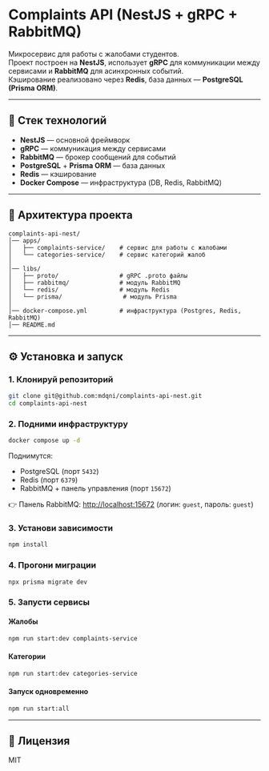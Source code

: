 # Complaints API (NestJS + gRPC + RabbitMQ)

Микросервис для работы с жалобами студентов.  
Проект построен на **NestJS**, использует **gRPC** для коммуникации между сервисами и **RabbitMQ** для асинхронных событий.  
Кэширование реализовано через **Redis**, база данных — **PostgreSQL (Prisma ORM)**.  

---

## 🚀 Стек технологий
- **NestJS** — основной фреймворк  
- **gRPC** — коммуникация между сервисами  
- **RabbitMQ** — брокер сообщений для событий  
- **PostgreSQL** + **Prisma ORM** — база данных  
- **Redis** — кэширование  
- **Docker Compose** — инфраструктура (DB, Redis, RabbitMQ)  

---

## 📂 Архитектура проекта
```
complaints-api-nest/
│── apps/
│   ├── complaints-service/    # сервис для работы с жалобами
│   └── categories-service/    # сервис категорий жалоб
│
│── libs/
│   ├── proto/                 # gRPC .proto файлы
│   ├── rabbitmq/              # модуль RabbitMQ
│   └── redis/                 # модуль Redis
│   └── prisma/                 # модуль Prisma
│
│── docker-compose.yml         # инфраструктура (Postgres, Redis, RabbitMQ)
│── README.md
```

---

## ⚙️ Установка и запуск

### 1. Клонируй репозиторий
```bash
git clone git@github.com:mdqni/complaints-api-nest.git
cd complaints-api-nest
```

### 2. Подними инфраструктуру
```bash
docker compose up -d
```
Поднимутся:
- PostgreSQL (порт `5432`)  
- Redis (порт `6379`)  
- RabbitMQ + панель управления (порт `15672`)  

👉 Панель RabbitMQ: [http://localhost:15672](http://localhost:15672) (логин: `guest`, пароль: `guest`)

### 3. Установи зависимости
```bash
npm install
```

### 4. Прогони миграции
```bash
npx prisma migrate dev
```

### 5. Запусти сервисы
#### Жалобы
```bash
npm run start:dev complaints-service
```
#### Категории
```bash
npm run start:dev categories-service
```

#### Запуск одновременно
```bash
npm run start:all
```

---

## 📄 Лицензия
MIT
